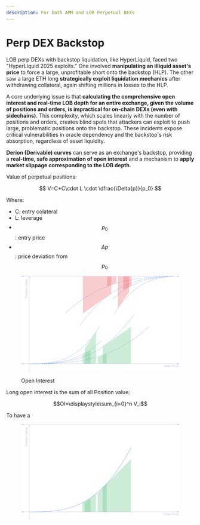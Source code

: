 ```yaml
---
description: For both AMM and LOB Perpetual DEXs
---
```


# Perp DEX Backstop

LOB perp DEXs with backstop liquidation, like HyperLiquid, faced two "HyperLiquid 2025 exploits." One involved **manipulating an illiquid asset's price** to force a large, unprofitable short onto the backstop (HLP). The other saw a large ETH long **strategically exploit liquidation mechanics** after withdrawing collateral, again shifting millions in losses to the HLP.

A core underlying issue is that **calculating the comprehensive open interest and real-time LOB depth for an entire exchange, given the volume of positions and orders, is impractical for on-chain DEXs (even with sidechains)**. This complexity, which scales linearly with the number of positions and orders, creates blind spots that attackers can exploit to push large, problematic positions onto the backstop. These incidents expose critical vulnerabilities in oracle dependency and the backstop's risk absorption, regardless of asset liquidity.

**Derion (Derivable) curves** can serve as an exchange's backstop, providing a **real-time, safe approximation of open interest** and a mechanism to **apply market slippage corresponding to the LOB depth**.

Value of perpetual positions:

$$
V=C+C\cdot L \cdot \dfrac{\Delta{p}}{p_0}
$$

Where:

* C: entry colateral
* L: leverage
* $$p_0$$: entry price
* $$\Delta p$$: price deviation from $$p_0$$

<div data-full-width="false"><figure><img src="../.gitbook/assets/image.png" alt="" width="563"><figcaption><p>Open Interest</p></figcaption></figure></div>

Long open interest is the sum of all Position value:

$$OI=\displaystyle\sum_{i=0}^n V_i$$

To have a&#x20;

<figure><img src="../.gitbook/assets/image (1).png" alt="" width="563"><figcaption></figcaption></figure>
